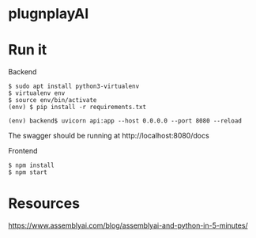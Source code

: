 # plugnplayAI


# Run it

Backend
```shell
$ sudo apt install python3-virtualenv
$ virtualenv env
$ source env/bin/activate
(env) $ pip install -r requirements.txt

(env) backend$ uvicorn api:app --host 0.0.0.0 --port 8080 --reload
```
The swagger should be running at http://localhost:8080/docs


Frontend
```
$ npm install
$ npm start
```


# Resources

https://www.assemblyai.com/blog/assemblyai-and-python-in-5-minutes/
